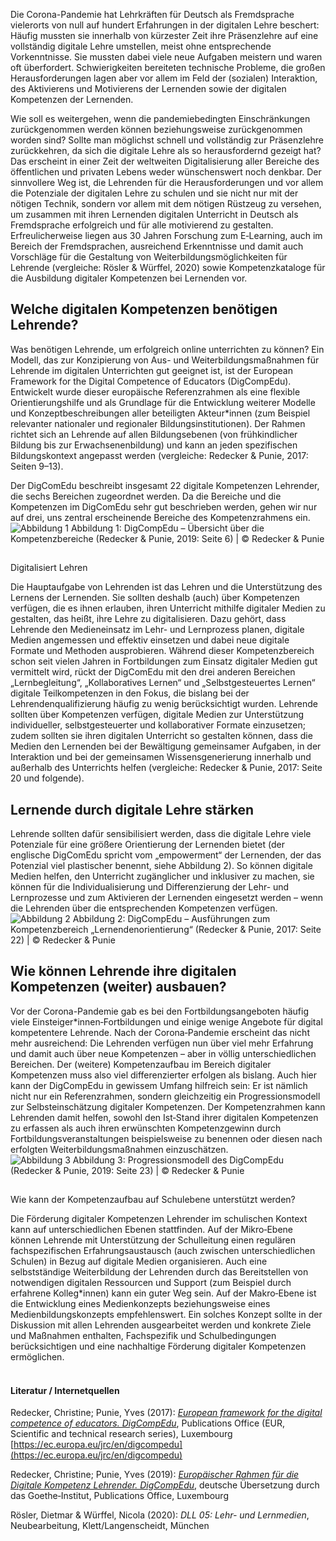 Die Corona-Pandemie hat Lehrkräften für Deutsch als Fremdsprache vielerorts von null auf hundert Erfahrungen in der digitalen Lehre beschert: Häufig mussten sie innerhalb von kürzester Zeit ihre Präsenzlehre auf eine vollständig digitale Lehre umstellen, meist ohne entsprechende Vorkenntnisse. Sie mussten dabei viele neue Aufgaben meistern und waren oft überfordert. Schwierigkeiten bereiteten technische Probleme, die großen Herausforderungen lagen aber vor allem im Feld der (sozialen) Interaktion, des Aktivierens und Motivierens der Lernenden sowie der digitalen Kompetenzen der Lernenden.  
  
Wie soll es weitergehen, wenn die pandemiebedingten Einschränkungen zurückgenommen werden können beziehungsweise zurückgenommen worden sind? Sollte man möglichst schnell und vollständig zur Präsenzlehre zurückkehren, da sich die digitale Lehre als so herausfordernd gezeigt hat? Das erscheint in einer Zeit der weltweiten Digitalisierung aller Bereiche des öffentlichen und privaten Lebens weder wünschenswert noch denkbar. Der sinnvollere Weg ist, die Lehrenden für die Herausforderungen und vor allem die Potenziale der digitalen Lehre zu schulen und sie nicht nur mit der nötigen Technik, sondern vor allem mit dem nötigen Rüstzeug zu versehen, um zusammen mit ihren Lernenden digitalen Unterricht in Deutsch als Fremdsprache erfolgreich und für alle motivierend zu gestalten. Erfreulicherweise liegen aus 30 Jahren Forschung zum E‑Learning, auch im Bereich der Fremdsprachen, ausreichend Erkenntnisse und damit auch Vorschläge für die Gestaltung von Weiterbildungsmöglichkeiten für Lehrende (vergleiche: Rösler & Würffel, 2020) sowie Kompetenzkataloge für die Ausbildung digitaler Kompetenzen bei Lernenden vor. 

## Welche digitalen Kompetenzen benötigen Lehrende?

Was benötigen Lehrende, um erfolgreich online unterrichten zu können? Ein Modell, das zur Konzipierung von Aus- und Weiterbildungsmaßnahmen für Lehrende im digitalen Unterrichten gut geeignet ist, ist der European Framework for the Digital Competence of Educators (DigCompEdu). Entwickelt wurde dieser europäische Referenzrahmen als eine flexible Orientierungshilfe und als Grundlage für die Entwicklung weiterer Modelle und Konzeptbeschreibungen aller beteiligten Akteur*innen (zum Beispiel relevanter nationaler und regionaler Bildungsinstitutionen). Der Rahmen richtet sich an Lehrende auf allen Bildungsebenen (von frühkindlicher Bildung bis zur Erwachsenenbildung) und kann an jeden spezifischen Bildungskontext angepasst werden (vergleiche: Redecker & Punie, 2017: Seiten 9–13).  
  
Der DigComEdu beschreibt insgesamt 22 digitale Kompetenzen Lehrender, die sechs Bereichen zugeordnet werden. Da die Bereiche und die Kompetenzen im DigComEdu sehr gut beschrieben werden, gehen wir nur auf drei, uns zentral erscheinende Bereiche des Kompetenzrahmens ein.  
 ![Abbildung 1](https://www.goethe.de/resources/files/jpg1096/abbildung-1-deutsch-formatkey-jpg-w983.jpg "Abbildung 1") Abbildung 1: DigCompEdu – Übersicht über die Kompetenzbereiche (Redecker & Punie, 2019: Seite 6) | © Redecker & Punie

##   
Digitalisiert Lehren

Die Hauptaufgabe von Lehrenden ist das Lehren und die Unterstützung des Lernens der Lernenden. Sie sollten deshalb (auch) über Kompetenzen verfügen, die es ihnen erlauben, ihren Unterricht mithilfe digitaler Medien zu gestalten, das heißt, ihre Lehre zu digitalisieren. Dazu gehört, dass Lehrende den Medieneinsatz im Lehr- und Lernprozess planen, digitale Medien angemessen und effektiv einsetzen und dabei neue digitale Formate und Methoden ausprobieren. Während dieser Kompetenzbereich schon seit vielen Jahren in Fortbildungen zum Einsatz digitaler Medien gut vermittelt wird, rückt der DigComEdu mit den drei anderen Bereichen „Lernbegleitung“, „Kollaboratives Lernen“ und „Selbstgesteuertes Lernen“ digitale Teilkompetenzen in den Fokus, die bislang bei der Lehrendenqualifizierung häufig zu wenig berücksichtigt wurden. Lehrende sollten über Kompetenzen verfügen, digitale Medien zur Unterstützung individueller, selbstgesteuerter und kollaborativer Formate einzusetzen; zudem sollten sie ihren digitalen Unterricht so gestalten können, dass die Medien den Lernenden bei der Bewältigung gemeinsamer Aufgaben, in der Interaktion und bei der gemeinsamen Wissensgenerierung innerhalb und außerhalb des Unterrichts helfen (vergleiche: Redecker & Punie, 2017: Seite 20 und folgende).

## Lernende durch digitale Lehre stärken

Lehrende sollten dafür sensibilisiert werden, dass die digitale Lehre viele Potenziale für eine größere Orientierung der Lernenden bietet (der englische DigComEdu spricht vom „empowerment“ der Lernenden, der das Potenzial viel plastischer benennt, siehe Abbildung 2). So können digitale Medien helfen, den Unterricht zugänglicher und inklusiver zu machen, sie können für die Individualisierung und Differenzierung der Lehr- und Lernprozesse und zum Aktivieren der Lernenden eingesetzt werden – wenn die Lehrenden über die entsprechenden Kompetenzen verfügen.  
 ![Abbildung 2](https://www.goethe.de/resources/files/jpg1096/abbildung-2-formatkey-jpg-w983.jpg "Abbildung 2") Abbildung 2: DigCompEdu – Ausführungen zum Kompetenzbereich „Lernendenorientierung“ (Redecker & Punie, 2017: Seite 22) | © Redecker & Punie

## Wie können Lehrende ihre digitalen Kompetenzen (weiter) ausbauen?

Vor der Corona-Pandemie gab es bei den Fortbildungsangeboten häufig viele Einsteiger*innen‑Fortbildungen und einige wenige Angebote für digital kompetentere Lehrende. Nach der Corona‑Pandemie erscheint das nicht mehr ausreichend: Die Lehrenden verfügen nun über viel mehr Erfahrung und damit auch über neue Kompetenzen – aber in völlig unterschiedlichen Bereichen. Der (weitere) Kompetenzaufbau im Bereich digitaler Kompetenzen muss also viel differenzierter erfolgen als bislang. Auch hier kann der DigCompEdu in gewissem Umfang hilfreich sein: Er ist nämlich nicht nur ein Referenzrahmen, sondern gleichzeitig ein Progressionsmodell zur Selbsteinschätzung digitaler Kompetenzen. Der Kompetenzrahmen kann Lehrenden damit helfen, sowohl den Ist‑Stand ihrer digitalen Kompetenzen zu erfassen als auch ihren erwünschten Kompetenzgewinn durch Fortbildungsveranstaltungen beispielsweise zu benennen oder diesen nach erfolgten Weiterbildungsmaßnahmen einzuschätzen.  
 ![Abbildung 3](https://www.goethe.de/resources/files/jpg1096/abbildung-3-deutsch-formatkey-jpg-w983.jpg "Abbildung 3") Abbildung 3: Progressionsmodell des DigCompEdu (Redecker & Punie, 2019: Seite 23) | © Redecker & Punie

##   
Wie kann der Kompetenzaufbau auf Schulebene unterstützt werden?

Die Förderung digitaler Kompetenzen Lehrender im schulischen Kontext kann auf unterschiedlichen Ebenen stattfinden. Auf der Mikro‑Ebene können Lehrende mit Unterstützung der Schulleitung einen regulären fachspezifischen Erfahrungsaustausch (auch zwischen unterschiedlichen Schulen) in Bezug auf digitale Medien organisieren. Auch eine selbstständige Weiterbildung der Lehrenden durch das Bereitstellen von notwendigen digitalen Ressourcen und Support (zum Beispiel durch erfahrene Kolleg*innen) kann ein guter Weg sein. Auf der Makro‑Ebene ist die Entwicklung eines Medienkonzepts beziehungsweise eines Medienbildungskonzepts empfehlenswert. Ein solches Konzept sollte in der Diskussion mit allen Lehrenden ausgearbeitet werden und konkrete Ziele und Maßnahmen enthalten, Fachspezifik und Schulbedingungen berücksichtigen und eine nachhaltige Förderung digitaler Kompetenzen ermöglichen.  
 

#### Literatur / Internetquellen

  
Redecker, Christine; Punie, Yves (2017): [_European framework for the digital competence of educators. DigCompEdu_](https://ec.europa.eu/jrc/en/digcompedu), Publications Office (EUR, Scientific and technical research series), Luxembourg [https://ec.europa.eu/jrc/en/digcompedu](https://ec.europa.eu/jrc/en/digcompedu)  
  
Redecker, Christine; Punie, Yves (2019): [_Europäischer Rahmen für die Digitale Kompetenz Lehrender. DigCompEdu_](https://ec.europa.eu/jrc/sites/default/files/digcompedu_german_final.pdf), deutsche Übersetzung durch das Goethe‑Institut, Publications Office, Luxembourg   
  
Rösler, Dietmar & Würffel, Nicola (2020): _DLL 05: Lehr- und Lernmedien_, Neubearbeitung, Klett/Langenscheidt, München